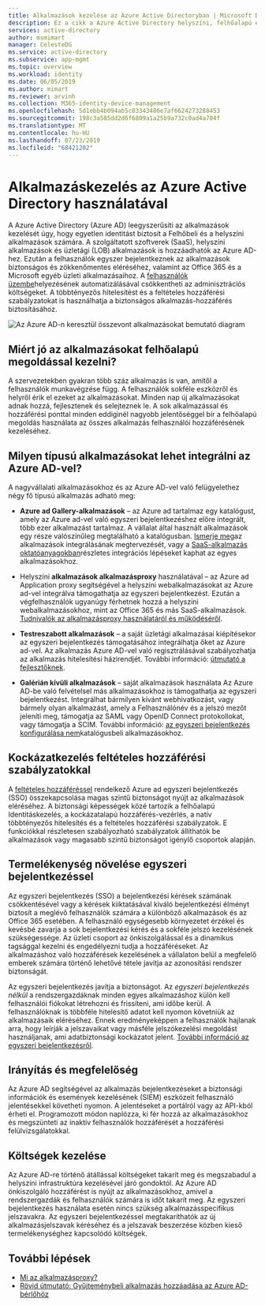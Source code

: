 ```yaml
---
title: Alkalmazások kezelése az Azure Active Directoryban | Microsoft Docs
description: Ez a cikk a Azure Active Directory helyszíni, felhőalapú és SaaS-alkalmazásokkal való integrálásának előnyeit ismerteti.
services: active-directory
author: msmimart
manager: CelesteDG
ms.service: active-directory
ms.subservice: app-mgmt
ms.topic: overview
ms.workload: identity
ms.date: 06/05/2019
ms.author: mimart
ms.reviewer: arvinh
ms.collection: M365-identity-device-management
ms.openlocfilehash: 5d1ebb4b094ab5c03343486e7af6624273288453
ms.sourcegitcommit: 198c3a585dd2d6f6809a1a25b9a732c0ad4a704f
ms.translationtype: MT
ms.contentlocale: hu-HU
ms.lasthandoff: 07/23/2019
ms.locfileid: "68421202"
---
```

# <a name="application-management-with-azure-active-directory"></a>Alkalmazáskezelés az Azure Active Directory használatával

A Azure Active Directory (Azure AD) leegyszerűsíti az alkalmazások kezelését úgy, hogy egyetlen identitást biztosít a Felhőbeli és a helyszíni alkalmazások számára. A szolgáltatott szoftverek (SaaS), helyszíni alkalmazások és üzletági (LOB) alkalmazások is hozzáadhatók az Azure AD-hez. Ezután a felhasználók egyszer bejelentkeznek az alkalmazások biztonságos és zökkenőmentes eléréséhez, valamint az Office 365 és a Microsoft egyéb üzleti alkalmazásaihoz. A [felhasználók üzembe](user-provisioning.md)helyezésének automatizálásával csökkentheti az adminisztrációs költségeket. A többtényezős hitelesítést és a feltételes hozzáférési szabályzatokat is használhatja a biztonságos alkalmazás-hozzáférés biztosításához.

![Az Azure AD-n keresztül összevont alkalmazásokat bemutató diagram](media/what-is-application-management/app-management-overview.png)

## <a name="why-manage-applications-with-a-cloud-solution"></a>Miért jó az alkalmazásokat felhőalapú megoldással kezelni?

A szervezetekben gyakran több száz alkalmazás is van, amitől a felhasználók munkavégzése függ. A felhasználók sokféle eszközről és helyről érik el ezeket az alkalmazásokat. Minden nap új alkalmazásokat adnak hozzá, fejlesztenek és selejteznek le. A sok alkalmazással és hozzáférési ponttal minden eddiginél nagyobb jelentőséggel bír a felhőalapú megoldás használata az összes alkalmazás felhasználói hozzáférésének kezeléséhez.

## <a name="what-types-of-applications-can-i-integrate-with-azure-ad"></a>Milyen típusú alkalmazásokat lehet integrálni az Azure AD-vel?

A nagyvállalati alkalmazásokhoz és az Azure AD-vel való  felügyelethez négy fő típusú alkalmazás adható meg:

- **Azure ad Gallery-alkalmazások** – az Azure ad tartalmaz egy katalógust, amely az Azure ad-vel való egyszeri bejelentkezéshez előre integrált, több ezer alkalmazást tartalmaz. A vállalat által használt alkalmazások egy része valószínűleg megtalálható a katalógusban. [Ismerje meg](plan-an-application-integration.md)az alkalmazások integrálásának megtervezését, vagy a [SaaS-alkalmazás oktatóanyagokban](https://docs.microsoft.com/azure/active-directory/saas-apps/)részletes integrációs lépéseket kaphat az egyes alkalmazásokhoz.

- Helyszíni **alkalmazások alkalmazásproxy** használatával – az Azure ad Application proxy segítségével a helyszíni webalkalmazásokat az Azure ad-vel integrálva támogathatja az egyszeri bejelentkezést. Ezután a végfelhasználók ugyanúgy férhetnek hozzá a helyszíni webalkalmazásokhoz, mint az Office 365 és más SaaS-alkalmazások. [Tudnivalók az alkalmazásproxy használatáról és működéséről](what-is-application-proxy.md).

- **Testreszabott alkalmazások** – a saját üzletági alkalmazásai kiépítésekor az egyszeri bejelentkezés támogatásához integrálhatja őket az Azure ad-vel. Az alkalmazás Azure AD-vel való regisztrálásával szabályozhatja az alkalmazás hitelesítési házirendjét. További információ: [útmutató a fejlesztőknek](developer-guidance-for-integrating-applications.md).

- **Galérián kívüli alkalmazások** – saját alkalmazások használata Az Azure AD-be való felvételsel más alkalmazásokhoz is támogathatja az egyszeri bejelentkezést. Integrálhat bármilyen kívánt webhivatkozást, vagy bármely olyan alkalmazást, amely a Felhasználónév és a jelszó mezőt jeleníti meg, támogatja az SAML vagy OpenID Connect protokollokat, vagy támogatja a SCIM. További információ: [az egyszeri bejelentkezés konfigurálása nem](configure-single-sign-on-non-gallery-applications.md)katalógusbeli alkalmazásokhoz.

## <a name="manage-risk-with-conditional-access-policies"></a>Kockázatkezelés feltételes hozzáférési szabályzatokkal

A [feltételes hozzáféréssel](https://docs.microsoft.com/azure/active-directory/conditional-access/overview) rendelkező Azure ad egyszeri bejelentkezés (SSO) összekapcsolása magas szintű biztonságot nyújt az alkalmazások eléréséhez. A biztonsági képességek közé tartozik a felhőalapú Identitáskezelés, a kockázatalapú hozzáférés-vezérlés, a natív többtényezős hitelesítés és a feltételes hozzáférési szabályzatok. E funkciókkal részletesen szabályozható szabályzatok állíthatók be alkalmazások vagy magasabb szintű biztonságot igénylő csoportok alapján.

## <a name="improve-productivity-with-single-sign-on"></a>Termelékenység növelése egyszeri bejelentkezéssel

Az egyszeri bejelentkezés (SSO) a bejelentkezési kérések számának csökkentésével vagy a kérések kiiktatásával kiváló bejelentkezési élményt biztosít a meglévő felhasználók számára a különböző alkalmazások és az Office 365 esetében. A felhasználó egységesebb környezetet érzékel és kevésbé zavarja a sok bejelentkezési kérés és a sokféle jelszó kezelésének szükségessége. Az üzleti csoport az önkiszolgálással és a dinamikus tagsággal kezelni és engedélyezni tudja a hozzáféréseket. Az alkalmazáshoz való hozzáférések kezelésének a vállalaton belül a megfelelő emberek számára történő lehetővé tétele javítja az azonosítási rendszer biztonságát.

Az egyszeri bejelentkezés javítja a biztonságot. Az *egyszeri bejelentkezés nélkül* a rendszergazdáknak minden egyes alkalmazáshoz külön kell felhasználói fiókokat létrehozni és frissíteni, ami időbe kerül. A felhasználóknak is többféle hitelesítő adatot kell nyomon követniük az alkalmazásaik eléréséhez. Ennek eredményeképpen a felhasználók hajlanak arra, hogy leírják a jelszavaikat vagy másféle jelszókezelési megoldást használjanak, ami adatbiztonsági kockázatot jelent. [További információ az egyszeri bejelentkezésről](what-is-single-sign-on.md).

## <a name="address-governance-and-compliance"></a>Irányítás és megfelelőség

Az Azure AD segítségével az alkalmazás bejelentkezéseket a biztonsági információk és események kezelésének (SIEM) eszközeit felhasználó jelentésekkel követheti nyomon. A jelentéseket a portálról vagy az API-kból érheti el. Programozott módon naplózza, ki fér hozzá az alkalmazásokhoz és megszünteti az inaktív felhasználók hozzáférését a hozzáférési felülvizsgálatokkal.

## <a name="manage-costs"></a>Költségek kezelése

Az Azure AD-re történő átállással költségeket takarít meg és megszabadul a helyszíni infrastruktúra kezelésével járó gondoktól. Az Azure AD önkiszolgáló hozzáférést is nyújt az alkalmazásokhoz, amivel a rendszergazdák és felhasználók számára is időt takarít meg. Az egyszeri bejelentkezés használata esetén nincs szükség alkalmazásspecifikus jelszavakra. Az egyszeri bejelentkezéssel megtakaríthatók az új alkalmazásjelszavak kéréséhez és a jelszavak beszerzése közben kieső termelékenységhez kapcsolódó költségek.

## <a name="next-steps"></a>További lépések

- [Mi az alkalmazásproxy?](what-is-application-proxy.md)
- [Rövid útmutató: Gyűjteménybeli alkalmazás hozzáadása az Azure AD-bérlőhöz](add-application-portal.md)
